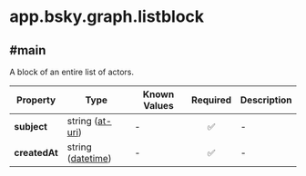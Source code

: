 # app.bsky.graph.listblock

## #main

A block of an entire list of actors.

| Property | Type | Known Values | Required | Description |
| --- | --- | --- | :---: | --- |
| **subject** | string ([at-uri](https://atproto.com/specs/at-uri-scheme)) | - | ✅ | - |
| **createdAt** | string ([datetime](https://atproto.com/specs/lexicon#datetime)) | - | ✅ | - |
